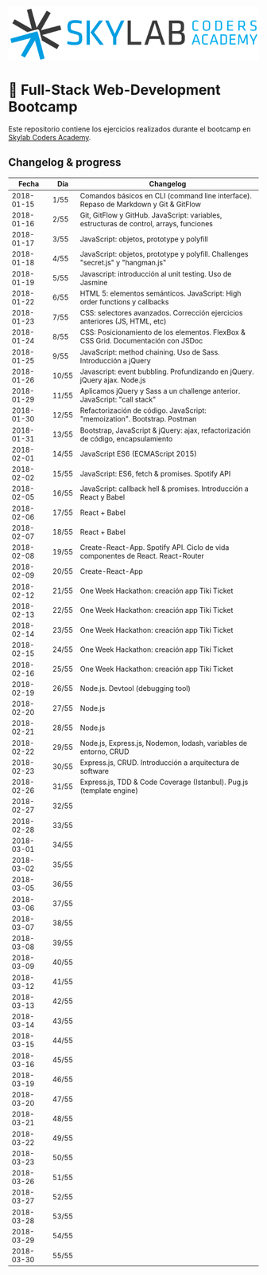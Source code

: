 ![Skylab Coders Academy](skylab.png "Skylab Coders Academy")

🚀 Full-Stack Web-Development Bootcamp 
======================================

Este repositorio contiene los ejercicios realizados durante el bootcamp en [Skylab Coders Academy](http://www.skylabcoders.com/es).  


## Changelog & progress  


|   Fecha    | Día  |   Changelog     |
|------------|------|-----------------|
| 2018-01-15 | 1/55 | Comandos básicos en CLI (command line interface). Repaso de Markdown y Git & GitFlow |
| 2018-01-16 | 2/55 | Git, GitFlow y GitHub. JavaScript: variables, estructuras de control, arrays, funciones |
| 2018-01-17 | 3/55 | JavaScript: objetos, prototype y polyfill |
| 2018-01-18 | 4/55 | JavaScript: objetos, prototype y polyfill. Challenges "secret.js" y "hangman.js" |
| 2018-01-19 | 5/55 | Javascript: introducción al unit testing. Uso de Jasmine |
| 2018-01-22 | 6/55 | HTML 5: elementos semánticos. JavaScript: High order functions y callbacks |
| 2018-01-23 | 7/55 | CSS: selectores avanzados. Corrección ejercicios anteriores (JS, HTML, etc) |
| 2018-01-24 | 8/55 | CSS: Posicionamiento de los elementos. FlexBox & CSS Grid. Documentación con JSDoc |
| 2018-01-25 | 9/55 | JavaScript: method chaining. Uso de Sass. Introducción a jQuery |
| 2018-01-26 | 10/55 | Javascript: event bubbling. Profundizando en jQuery. jQuery ajax. Node.js |
| 2018-01-29 | 11/55 | Aplicamos jQuery y Sass a un challenge anterior. JavaScript: "call stack" |
| 2018-01-30 | 12/55 | Refactorización de código. JavaScript: "memoization". Bootstrap. Postman |
| 2018-01-31 | 13/55 | Bootstrap, JavaScript & jQuery: ajax, refactorización de código, encapsulamiento |
| 2018-02-01 | 14/55 | JavaScript ES6 (ECMAScript 2015) |
| 2018-02-02 | 15/55 | JavaScript: ES6, fetch & promises. Spotify API |
| 2018-02-05 | 16/55 | JavaScript: callback hell & promises. Introducción a React y Babel |
| 2018-02-06 | 17/55 | React + Babel |
| 2018-02-07 | 18/55 | React + Babel |
| 2018-02-08 | 19/55 | Create-React-App. Spotify API. Ciclo de vida componentes de React. React-Router |
| 2018-02-09 | 20/55 | Create-React-App |
| 2018-02-12 | 21/55 | One Week Hackathon: creación app Tiki Ticket |
| 2018-02-13 | 22/55 | One Week Hackathon: creación app Tiki Ticket |
| 2018-02-14 | 23/55 | One Week Hackathon: creación app Tiki Ticket |
| 2018-02-15 | 24/55 | One Week Hackathon: creación app Tiki Ticket |
| 2018-02-16 | 25/55 | One Week Hackathon: creación app Tiki Ticket |
| 2018-02-19 | 26/55 | Node.js. Devtool (debugging tool) |
| 2018-02-20 | 27/55 | Node.js |
| 2018-02-21 | 28/55 | Node.js |
| 2018-02-22 | 29/55 | Node.js, Express.js, Nodemon, lodash, variables de entorno, CRUD |
| 2018-02-23 | 30/55 | Express.js, CRUD. Introducción a arquitectura de software |
| 2018-02-26 | 31/55 | Express.js, TDD & Code Coverage (Istanbul). Pug.js (template engine) |
| 2018-02-27 | 32/55 |                 |
| 2018-02-28 | 33/55 |                 |
| 2018-03-01 | 34/55 |                 |
| 2018-03-02 | 35/55 |                 |
| 2018-03-05 | 36/55 |                 |
| 2018-03-06 | 37/55 |                 |
| 2018-03-07 | 38/55 |                 |
| 2018-03-08 | 39/55 |                 |
| 2018-03-09 | 40/55 |                 |
| 2018-03-12 | 41/55 |                 |
| 2018-03-13 | 42/55 |                 |
| 2018-03-14 | 43/55 |                 |
| 2018-03-15 | 44/55 |                 |
| 2018-03-16 | 45/55 |                 |
| 2018-03-19 | 46/55 |                 |
| 2018-03-20 | 47/55 |                 |
| 2018-03-21 | 48/55 |                 |
| 2018-03-22 | 49/55 |                 |
| 2018-03-23 | 50/55 |                 |
| 2018-03-26 | 51/55 |                 |
| 2018-03-27 | 52/55 |                 |
| 2018-03-28 | 53/55 |                 |
| 2018-03-29 | 54/55 |                 |
| 2018-03-30 | 55/55 |                 |
